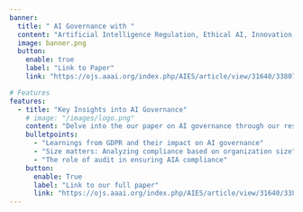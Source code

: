 ```yaml
---
banner:
  title: " AI Governance with "
  content: "Artificial Intelligence Regulation, Ethical AI, Innovation, Compliance, AI Systems"
  image: banner.png
  button:
    enable: true
    label: "Link to Paper"
    link: "https://ojs.aaai.org/index.php/AIES/article/view/31640/33807"

# Features
features:
  - title: "Key Insights into AI Governance"
    # image: "/images/logo.png"
    content: "Delve into the our paper on AI governance through our research in the Netherlands. Discover how the proposed APPRAISE framework addresses challenges and provides valuable insights for organizations. "
    bulletpoints:
      - "Learnings from GDPR and their impact on AI governance"
      - "Size matters: Analyzing compliance based on organization size"
      - "The role of audit in ensuring AIA compliance"
    button:
      enable: True
      label: "Link to our full paper"
      link: "https://ojs.aaai.org/index.php/AIES/article/view/31640/33807"
---
```

